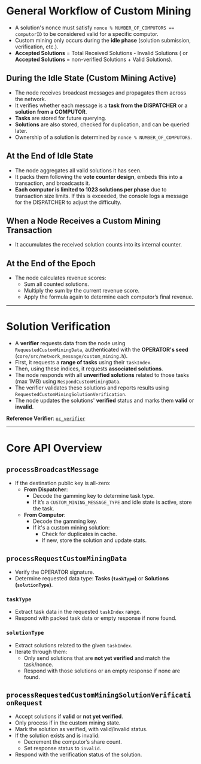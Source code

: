 # General Workflow of Custom Mining

- A solution's nonce must satisfy `nonce % NUMBER_OF_COMPUTORS == computorID` to be considered valid for a specific computor.
- Custom mining only occurs during the **idle phase** (solution submission, verification, etc.).
- **Accepted Solutions** = Total Received Solutions - Invalid Solutions ( or **Accepted Solutions** = non-verified Solutions + Valid Solutions).

## During the Idle State (Custom Mining Active)
- The node receives broadcast messages and propagates them across the network.
- It verifies whether each message is a **task from the DISPATCHER** or a **solution from a COMPUTOR**.
- **Tasks** are stored for future querying.
- **Solutions** are also stored, checked for duplication, and can be queried later.
- Ownership of a solution is determined by `nonce % NUMBER_OF_COMPUTORS`.

## At the End of Idle State
- The node aggregates all valid solutions it has seen.
- It packs them following the **vote counter design**, embeds this into a transaction, and broadcasts it.
- **Each computor is limited to 1023 solutions per phase** due to transaction size limits. 
  If this is exceeded, the console logs a message for the DISPATCHER to adjust the difficulty.

## When a Node Receives a Custom Mining Transaction
- It accumulates the received solution counts into its internal counter.

## At the End of the Epoch
- The node calculates revenue scores:
  - Sum all counted solutions.
  - Multiply the sum by the current revenue score.
  - Apply the formula again to determine each computor’s final revenue.

---

# Solution Verification

- A **verifier** requests data from the node using `RequestedCustomMiningData`, authenticated with the **OPERATOR's seed** (`core/src/network_message/custom_mining.h`).
- First, it requests a **range of tasks** using their `taskIndex`.
- Then, using these indices, it requests **associated solutions**.
- The node responds with all **unverified solutions** related to those tasks (max 1MB) using `RespondCustomMiningData`.
- The verifier validates these solutions and reports results using `RequestedCustomMiningSolutionVerification`.
- The node updates the solutions' **verified** status and marks them **valid** or **invalid**.

**Reference Verifier**: [`oc_verifier`](https://github.com/qubic/outsourced-computing/tree/main/monero-poc/verifier)

---

# Core API Overview

## `processBroadcastMessage`
- If the destination public key is all-zero:
  - **From Dispatcher**:
    - Decode the gamming key to determine task type.
    - If it’s a `CUSTOM_MINING_MESSAGE_TYPE` and idle state is active, store the task.
  - **From Computor**:
    - Decode the gamming key.
    - If it's a custom mining solution:
      - Check for duplicates in cache.
      - If new, store the solution and update stats.

## `processRequestCustomMiningData`
- Verify the OPERATOR signature.
- Determine requested data type: **Tasks (`taskType`)** or **Solutions (`solutionType`)**.

### `taskType`
- Extract task data in the requested `taskIndex` range.
- Respond with packed task data or empty response if none found.

### `solutionType`
- Extract solutions related to the given `taskIndex`.
- Iterate through them:
  - Only send solutions that are **not yet verified** and match the task/nonce.
  - Respond with those solutions or an empty response if none are found.

## `processRequestedCustomMiningSolutionVerificationRequest`
- Accept solutions if **valid** or **not yet verified**.
- Only process if in the custom mining state.
- Mark the solution as verified, with valid/invalid status.
- If the solution exists and is invalid:
  - Decrement the computor’s share count.
  - Set response status to `invalid`.
- Respond with the verification status of the solution.